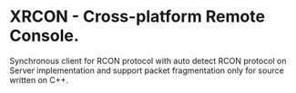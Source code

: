 # XRCON - Cross-platform Remote Console.
Synchronous client for RCON protocol with auto detect RCON protocol on Server implementation and support packet fragmentation only for source written on C++.
